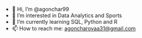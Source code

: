 - 👋 Hi, I’m @agonchar99
- 👀 I’m interested in Data Analytics and Sports
- 🌱 I’m currently learning SQL, Python and R
- 📫 How to reach me: agoncharovaa31@gmail.com

<!---
agonchar99/agonchar99 is a ✨ special ✨ repository because its `README.md` (this file) appears on your GitHub profile.
You can click the Preview link to take a look at your changes.
--->
